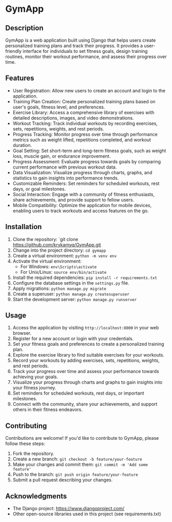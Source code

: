# GymApp

## Description
GymApp is a web application built using Django that helps users create personalized training plans and track their progress. It provides a user-friendly interface for individuals to set fitness goals, design training routines, monitor their workout performance, and assess their progress over time.

## Features
- User Registration: Allow new users to create an account and login to the application.
- Training Plan Creation: Create personalized training plans based on user's goals, fitness level, and preferences.
- Exercise Library: Access a comprehensive library of exercises with detailed descriptions, images, and video demonstrations.
- Workout Tracking: Track individual workouts by recording exercises, sets, repetitions, weights, and rest periods.
- Progress Tracking: Monitor progress over time through performance metrics such as weight lifted, repetitions completed, and workout duration.
- Goal Setting: Set short-term and long-term fitness goals, such as weight loss, muscle gain, or endurance improvement.
- Progress Assessment: Evaluate progress towards goals by comparing current performance with previous workout data.
- Data Visualization: Visualize progress through charts, graphs, and statistics to gain insights into performance trends.
- Customizable Reminders: Set reminders for scheduled workouts, rest days, or goal milestones.
- Social Interaction: Engage with a community of fitness enthusiasts, share achievements, and provide support to fellow users.
- Mobile Compatibility: Optimize the application for mobile devices, enabling users to track workouts and access features on the go.

## Installation
1. Clone the repository: `git clone https://github.com/krykamyq/GymApp.git
2. Change into the project directory: `cd gymapp`
3. Create a virtual environment: `python -m venv env`
4. Activate the virtual environment:
   - For Windows: `env\Scripts\activate`
   - For Unix/Linux: `source env/bin/activate`
5. Install the required dependencies: `pip install -r requirements.txt`
6. Configure the database settings in the `settings.py` file.
7. Apply migrations: `python manage.py migrate`
8. Create a superuser: `python manage.py createsuperuser`
9. Start the development server: `python manage.py runserver`

## Usage
1. Access the application by visiting `http://localhost:8000` in your web browser.
2. Register for a new account or login with your credentials.
3. Set your fitness goals and preferences to create a personalized training plan.
4. Explore the exercise library to find suitable exercises for your workouts.
5. Record your workouts by adding exercises, sets, repetitions, weights, and rest periods.
6. Track your progress over time and assess your performance towards achieving your goals.
7. Visualize your progress through charts and graphs to gain insights into your fitness journey.
8. Set reminders for scheduled workouts, rest days, or important milestones.
9. Connect with the community, share your achievements, and support others in their fitness endeavors.

## Contributing
Contributions are welcome! If you'd like to contribute to GymApp, please follow these steps:
1. Fork the repository.
2. Create a new branch: `git checkout -b feature/your-feature`
3. Make your changes and commit them: `git commit -m 'Add some feature'`
4. Push to the branch: `git push origin feature/your-feature`
5. Submit a pull request describing your changes.

## Acknowledgments
- The Django project: https://www.djangoproject.com/
- Other open-source libraries used in this project (see requirements.txt)